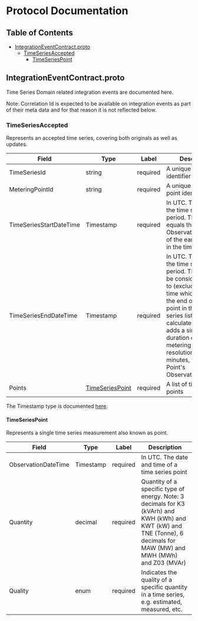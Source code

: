 # Protocol Documentation

## Table of Contents

- [IntegrationEventContract.proto](#IntegrationEventContract.proto)
    - [TimeSeriesAccepted](#.TimeSeriesAccepted)
        - [TimeSeriesPoint](#.TimeSeriesPoint)

<a name="IntegrationEventContract.proto"></a>

## IntegrationEventContract.proto

Time Series Domain related integration events are documented here.

Note: Correlation Id is expected to be available on integration events as part of their meta data and for that reason it is not reflected below.

<a name=".TimeSeriesAccepted"></a>

### TimeSeriesAccepted

Represents an accepted time series, covering both originals as well as updates.

| Field | Type | Label | Description |
| ----- | ---- | ----- | ----------- |
| TimeSeriesId | string | required | A unique time series identifier |
| MeteringPointId | string | required | A unique metering point identifier |
| TimeSeriesStartDateTime | Timestamp | required | In UTC. The start of the time series period. The start equals the ObservationDateTime of the earliest point in the time series list |
| TimeSeriesEndDateTime | Timestamp | required | In UTC. The end of the time series period. The end is to be considered an up to (excluding) date time which equals the end of the latest point in the time series list. This is a calculated value that adds a single duration equal to the metering point's resolution, e.g. 15 minutes, to the latest Point's ObservationDateTime |
| Points | [TimeSeriesPoint](#.TimeSeriesPoint) | required | A list of time series points |

The Timestamp type is documented [here](https://developers.google.com/protocol-buffers/docs/reference/google.protobuf#Timestamp).

<a name=".TimeSeriesPoint"></a>

#### TimeSeriesPoint

Represents a single time series measurement also known as point.

| Field | Type | Label | Description |
| ----- | ---- | ----- | ----------- |
| ObservationDateTime | Timestamp | required | In UTC. The date and time of a time series point |
| Quantity | decimal | required | Quantity of a specific type of energy. Note: 3 decimals for K3 (kVArh) and KWH (kWh) and KWT (kW) and TNE (Tonne), 6 decimals for MAW (MW) and MWH (MWh) and Z03 (MVAr) |
| Quality | enum | required | Indicates the quality of a specific quantity in a time series, e.g. estimated, measured, etc. |
